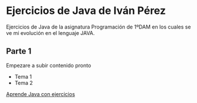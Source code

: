 # Ejercicios de Java de Iván Pérez

Ejercicios de Java de la asignatura Programación de 1ºDAM en los cuales se ve mi evolución en el lenguaje JAVA.

## Parte 1 

Empezare a subir contenido pronto

* Tema 1
* Tema 2 

[Aprende Java con ejercicios](https://leanpub.com/aprendejava/)
